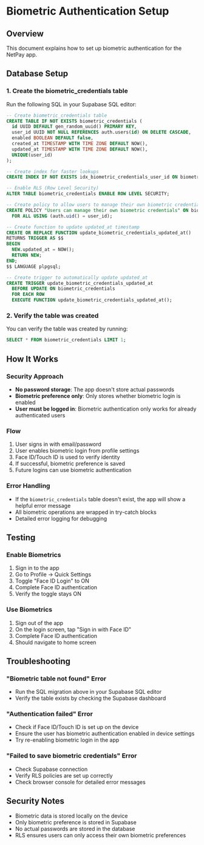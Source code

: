 # Biometric Authentication Setup

## Overview
This document explains how to set up biometric authentication for the NetPay app.

## Database Setup

### 1. Create the biometric_credentials table
Run the following SQL in your Supabase SQL editor:

```sql
-- Create biometric_credentials table
CREATE TABLE IF NOT EXISTS biometric_credentials (
  id UUID DEFAULT gen_random_uuid() PRIMARY KEY,
  user_id UUID NOT NULL REFERENCES auth.users(id) ON DELETE CASCADE,
  enabled BOOLEAN DEFAULT false,
  created_at TIMESTAMP WITH TIME ZONE DEFAULT NOW(),
  updated_at TIMESTAMP WITH TIME ZONE DEFAULT NOW(),
  UNIQUE(user_id)
);

-- Create index for faster lookups
CREATE INDEX IF NOT EXISTS idx_biometric_credentials_user_id ON biometric_credentials(user_id);

-- Enable RLS (Row Level Security)
ALTER TABLE biometric_credentials ENABLE ROW LEVEL SECURITY;

-- Create policy to allow users to manage their own biometric credentials
CREATE POLICY "Users can manage their own biometric credentials" ON biometric_credentials
  FOR ALL USING (auth.uid() = user_id);

-- Create function to update updated_at timestamp
CREATE OR REPLACE FUNCTION update_biometric_credentials_updated_at()
RETURNS TRIGGER AS $$
BEGIN
  NEW.updated_at = NOW();
  RETURN NEW;
END;
$$ LANGUAGE plpgsql;

-- Create trigger to automatically update updated_at
CREATE TRIGGER update_biometric_credentials_updated_at
  BEFORE UPDATE ON biometric_credentials
  FOR EACH ROW
  EXECUTE FUNCTION update_biometric_credentials_updated_at();
```

### 2. Verify the table was created
You can verify the table was created by running:
```sql
SELECT * FROM biometric_credentials LIMIT 1;
```

## How It Works

### Security Approach
- **No password storage**: The app doesn't store actual passwords
- **Biometric preference only**: Only stores whether biometric login is enabled
- **User must be logged in**: Biometric authentication only works for already authenticated users

### Flow
1. User signs in with email/password
2. User enables biometric login from profile settings
3. Face ID/Touch ID is used to verify identity
4. If successful, biometric preference is saved
5. Future logins can use biometric authentication

### Error Handling
- If the `biometric_credentials` table doesn't exist, the app will show a helpful error message
- All biometric operations are wrapped in try-catch blocks
- Detailed error logging for debugging

## Testing

### Enable Biometrics
1. Sign in to the app
2. Go to Profile → Quick Settings
3. Toggle "Face ID Login" to ON
4. Complete Face ID authentication
5. Verify the toggle stays ON

### Use Biometrics
1. Sign out of the app
2. On the login screen, tap "Sign in with Face ID"
3. Complete Face ID authentication
4. Should navigate to home screen

## Troubleshooting

### "Biometric table not found" Error
- Run the SQL migration above in your Supabase SQL editor
- Verify the table exists by checking the Supabase dashboard

### "Authentication failed" Error
- Check if Face ID/Touch ID is set up on the device
- Ensure the user has biometric authentication enabled in device settings
- Try re-enabling biometric login in the app

### "Failed to save biometric credentials" Error
- Check Supabase connection
- Verify RLS policies are set up correctly
- Check browser console for detailed error messages

## Security Notes
- Biometric data is stored locally on the device
- Only biometric preference is stored in Supabase
- No actual passwords are stored in the database
- RLS ensures users can only access their own biometric preferences 
